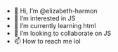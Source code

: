 - 👋 Hi, I’m @elizabeth-harmon
- 👀 I’m interested in JS 
- 🌱 I’m currently learning html 
- 💞️ I’m looking to collaborate on JS
- 📫 How to reach me lol 

<!---
elizabeth-harmon/elizabeth-harmon is a ✨ special ✨ repository because its `README.md` (this file) appears on your GitHub profile.
You can click the Preview link to take a look at your changes.
--->
